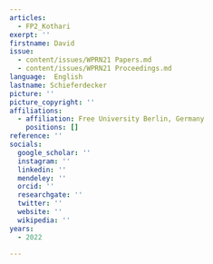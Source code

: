 ```yaml
---
articles:
  - FP2_Kothari
exerpt: ''
firstname: David
issue:
  - content/issues/WPRN21 Papers.md
  - content/issues/WPRN21 Proceedings.md
language:  English
lastname: Schieferdecker
picture: ''
picture_copyright: ''
affiliations:
  - affiliation: Free University Berlin, Germany
    positions: []
reference: ''
socials:
  google_scholar: ''
  instagram: ''
  linkedin: ''
  mendeley: ''
  orcid: ''
  researchgate: ''
  twitter: ''
  website: ''
  wikipedia: ''
years:
  - 2022

---
```

